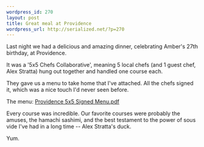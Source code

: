 ```yaml
--- 
wordpress_id: 270
layout: post
title: Great meal at Providence
wordpress_url: http://serialized.net/?p=270
---
```

Last night we had a delicious and amazing dinner, celebrating Amber's 27th birthday, at Providence.

It was a '5x5 Chefs Collaborative', meaning 5 local chefs (and 1 guest chef, Alex Stratta) hung out together and handled one course each.

They gave us a menu to take home that I've attached. All the chefs signed it, which was a nice touch I'd never seen before.

The menu: <a href="http://serialized.net/wp-content/uploads/2009/04/providence-5x5-signed-menu.pdf" title="Providence 5x5 Signed Menu">Providence 5x5 Signed Menu.pdf</a>

Every course was incredible. Our favorite courses were probably the amuses, the hamachi sashimi, and the best testament to the power of sous vide I've had in a long time -- Alex Stratta's duck.

Yum.
